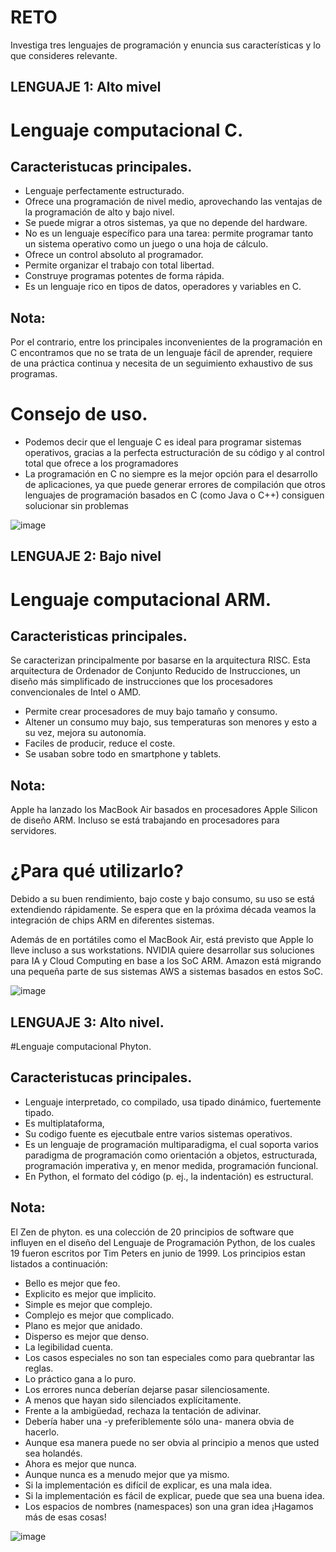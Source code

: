 # RETO
Investiga tres lenguajes de programación y enuncia sus características y lo que consideres relevante.

## LENGUAJE 1: Alto mivel

# Lenguaje computacional C.
## Caracteristucas principales.
* Lenguaje perfectamente estructurado.
* Ofrece una programación de nivel medio, aprovechando las ventajas de la programación de alto y bajo nivel.
* Se puede migrar a otros sistemas, ya que no depende del hardware.
* No es un lenguaje específico para una tarea: permite programar tanto un sistema operativo como un juego o una hoja de cálculo.
* Ofrece un control absoluto al programador.
* Permite organizar el trabajo con total libertad.
* Construye programas potentes de forma rápida.
* Es un lenguaje rico en tipos de datos, operadores y variables en C.

## Nota: 
Por el contrario, entre los principales inconvenientes de la programación en C encontramos que no se trata de un lenguaje fácil de aprender, requiere de una práctica continua y necesita de un seguimiento exhaustivo de sus programas.

# Consejo de uso.
* Podemos decir que el lenguaje C es ideal para programar sistemas operativos, gracias a la perfecta estructuración de su código y al control total que ofrece a los programadores
* La programación en C no siempre es la mejor opción para el desarrollo de aplicaciones, ya que puede generar errores de compilación que otros lenguajes de programación basados en C (como Java o C++) consiguen solucionar sin problemas
 
 ![image](https://user-images.githubusercontent.com/103066188/162497869-13e820af-a0ff-4fc1-8567-a9792f4b2235.png)

## LENGUAJE 2: Bajo nivel

# Lenguaje computacional ARM.

## Caracteristicas principales.

Se caracterizan principalmente por basarse en la arquitectura RISC. Esta arquitectura de Ordenador de Conjunto Reducido de Instrucciones,  un diseño más simplificado de instrucciones que los procesadores convencionales de Intel o AMD.

* Permite crear procesadores de muy bajo tamaño y consumo.
* Altener un consumo muy bajo, sus temperaturas son menores y esto a su vez, mejora su autonomía.
* Faciles de producir, reduce el coste.
* Se usaban sobre todo en smartphone y tablets.

## Nota:
Apple ha lanzado los MacBook Air basados en procesadores Apple Silicon de diseño ARM. Incluso se está trabajando en procesadores para servidores.

# ¿Para qué utilizarlo?

Debido a su buen rendimiento, bajo coste y bajo consumo, su uso se está extendiendo rápidamente. Se espera que en la próxima década veamos la integración de chips ARM en diferentes sistemas.

Además de en portátiles como el MacBook Air, está previsto que Apple lo lleve incluso a sus workstations. NVIDIA quiere desarrollar sus soluciones para IA y Cloud Computing en base a los SoC ARM. Amazon está migrando una pequeña parte de sus sistemas AWS a sistemas basados en estos SoC.

![image](https://user-images.githubusercontent.com/103066188/162497919-f9613520-b25c-414e-85bb-78163bd4bb16.png)

## LENGUAJE 3: Alto nivel.

#Lenguaje computacional Phyton.

## Caracteristucas principales.

* Lenguaje interpretado, co compilado, usa tipado dinámico, fuertemente tipado.
* Es multiplataforma, 
* Su codigo fuente es ejecutbale entre varios sistemas operativos.
* Es un lenguaje de programación multiparadigma, el cual soporta varios paradigma de programación como orientación a objetos, estructurada, programación imperativa y, en menor medida, programación funcional.
* En Python, el formato del código (p. ej., la indentación) es estructural.

## Nota:
El Zen de phyton. es una colección de 20 principios de software que influyen en el diseño del Lenguaje de Programación Python, de los cuales 19 fueron escritos por Tim Peters en junio de 1999. Los principios estan listados a continuación: 

* Bello es mejor que feo.
* Explicito es mejor que implicito.
* Simple es mejor que complejo.
* Complejo es mejor que complicado.
* Plano es mejor que anidado.
* Disperso es mejor que denso.
* La legibilidad cuenta.
* Los casos especiales no son tan especiales como para quebrantar las reglas.
* Lo práctico gana a lo puro.
* Los errores nunca deberían dejarse pasar silenciosamente.
* A menos que hayan sido silenciados explícitamente.
* Frente a la ambigüedad, rechaza la tentación de adivinar.
* Debería haber una -y preferiblemente sólo una- manera obvia de hacerlo.
* Aunque esa manera puede no ser obvia al principio a menos que usted sea holandés.
* Ahora es mejor que nunca.
* Aunque nunca es a menudo mejor que ya mismo.
* Si la implementación es difícil de explicar, es una mala idea.
* Si la implementación es fácil de explicar, puede que sea una buena idea.
* Los espacios de nombres (namespaces) son una gran idea ¡Hagamos más de esas cosas!

![image](https://user-images.githubusercontent.com/103066188/162497965-e6878963-39cb-430d-8d4d-134e72b8ebd6.png)

